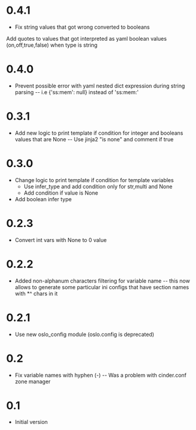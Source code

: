 0.4.1
=====

- Fix string values that got wrong converted to booleans

Add quotes to values that got interpreted as yaml boolean values (on,off,true,false) when type is string

0.4.0
=====

- Prevent possible error with yaml nested dict expression during string parsing
-- i.e {'ss:mem': null} instead of 'ss:mem:'

0.3.1
=====

- Add new logic to print template if condition for integer and booleans values that are None
-- Use jinja2 "is none" and comment if true

0.3.0
=====

- Change logic to print template if condition for template variables
  - Use infer_type and add condition only for str,multi and None
  - Add condition if value is None
- Add boolean infer type

0.2.3
=====

- Convert int vars with None to 0 value

0.2.2
=====

- Added non-alphanum characters filtering for variable name
--  this now allows to generate some particular ini configs that have
    section names with *^ chars in it

0.2.1
=====

- Use new oslo_config module (oslo.config is deprecated)

0.2
====

- Fix variable names with hyphen (-)
-- Was a problem with cinder.conf zone manager

0.1
====

- Initial version
